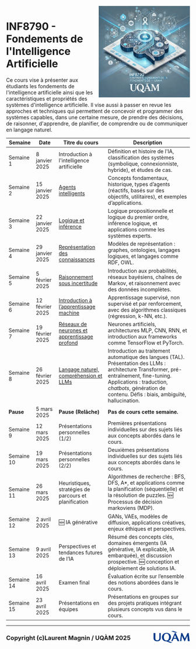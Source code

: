 <img style="float: right;" src="./images/image_inf8790.png" alt="image_inf8790" width="250"/>

# INF8790 - Fondements de l'Intelligence Artificielle

Ce cours vise à présenter aux étudiants les fondements de l'intelligence artificielle ainsi que les caractéristiques et propriétés des systèmes d'intelligence artificielle. Il vise aussi à passer en revue les approches et techniques qui permettent de concevoir et programmer des systèmes capables, dans une certaine mesure, de prendre des décisions, de raisonner, d'apprendre, de planifier, de comprendre ou de communiquer en langage naturel.

| **Semaine** | **Date**        | **Titre du cours**                       | **Description**                                                                                         |
|-------------|-----------------|------------------------------------------|---------------------------------------------------------------------------------------------------------|
| Semaine 1   | 8 janvier 2025  | Introduction à l'intelligence artificielle | Définition et histoire de l'IA, classification des systèmes (symbolique, connexionniste, hybride), et études de cas. |
| Semaine 2   | 15 janvier 2025 | [Agents intelligents](lectures/02_agents/README.md) | Concepts fondamentaux, historique, types d’agents (réactifs, basés sur des objectifs, utilitaires), et exemples d’applications. |
| Semaine 3   | 22 janvier 2025 | [Logique et inférence](lectures/03_logique/README.md) | Logique propositionnelle et logique du premier ordre, inférence logique, et applications comme les systèmes experts. |
| Semaine 4   | 29 janvier 2025 | [Représentation des connaissances](lectures/04_rep_connaissances/README.md)        | Modèles de représentation : graphes, ontologies, langages logiques, et langages comme RDF, OWL.        |
| Semaine 5   | 5 février 2025  | [Raisonnement sous incertitude](lectures/05_probabilites)            | Introduction aux probabilités, réseaux bayésiens, chaînes de Markov, et raisonnement avec des données incomplètes. |
| Semaine 6   | 12 février 2025 | [Introduction à l’apprentissage machine](lectures/06_apprentissage)   | Apprentissage supervisé, non supervisé et par renforcement, avec des algorithmes classiques (régression, k-NN, etc.). |
| Semaine 7   | 19 février 2025 | [Réseaux de neurones et apprentissage profond](lectures/07_réseaux_neuronaux) | Neurones artificiels, architectures MLP, CNN, RNN, et introduction aux frameworks comme TensorFlow et PyTorch. |
|  Semaine 8   | 26 février 2025 | [Langage naturel, compréhension et LLMs](lectures/08_llm)   | Introduction au traitement automatique des langues (TAL). Présentation des LLMs : architecture Transformer, pré-entraînement, fine-tuning. Applications : traduction, _chatbots_, génération de contenu. Défis : biais, ambiguïté, hallucination. |
| **Pause**   | 5 mars 2025      | **Pause (Relâche)**                     | **Pas de cours cette semaine.**                                                                        |
| Semaine 9   | 12 mars 2025    | Présentations personnelles (1/2)         | Premières présentations individuelles sur des sujets liés aux concepts abordés dans le cours.          |
| Semaine 10  | 19 mars 2025    | Présentations personnelles (2/2)         | Deuxièmes présentations individuelles sur des sujets liés aux concepts abordés dans le cours.          |
| Semaine 11  | 26 mars 2025 | Heuristiques, stratégies de parcours et planification   | Algorithmes de recherche : BFS, DFS, A*, et applications comme la planification (séquentielle) et la résolution de puzzles. :new: Processus de décision markoviens (MDP). |
| Semaine 12  | 2 avril 2025    | :new: IA générative       | GANs, VAEs, modèles de diffusion, applications créatives, enjeux éthiques et perspectives.             |
| Semaine 13  | 9 avril 2025    | Perspectives et tendances futures de l’IA | Résumé des concepts clés, domaines émergents (IA générative, IA explicable, IA embarquée), et discussion prospective. :new: conception et déploiement de solutions IA. |
| Semaine 14  | 16 avril 2025   | Examen final                            | Évaluation écrite sur l’ensemble des notions abordées dans le cours.                      |
| Semaine 15  | 23 avril 2025   | Présentations en équipes                 | Présentations en groupes sur des projets pratiques intégrant plusieurs concepts vus dans le cours.     |

--------------- 

<img style="float: right;" align="right" src="./images/uqam.png" alt="uqàm" width="100"/>

### Copyright (c)Laurent Magnin / UQÀM 2025
